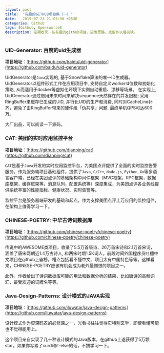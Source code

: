 ```yaml
---
layout: post
title:  "有趣的GITHUB项目集（一）"
date:   2019-07-23 21:03:36 +0530
categories: Github
tags: [Github, Opensource]
description: 定期收录一些有趣的github项目，启发思路，或留作以后研读。
---
```


### UID-Generator: 百度的uid生成器
**项目地址**：[https://github.com/baidu/uid-generator](https://github.com/baidu/uid-generator)

UidGenerator是`Java`实现的, 基于Snowflake算法的唯一ID生成器。UidGenerator以组件形式工作在应用项目中, 支持自定义workerId位数和初始化策略, 从而适用于docker等虚拟化环境下实例自动重启、漂移等场景。 在实现上, UidGenerator通过借用未来时间来解决sequence天然存在的并发限制; 采用RingBuffer来缓存已生成的UID, 并行化UID的生产和消费, 同时对CacheLine补齐，避免了由RingBuffer带来的硬件级「伪共享」问题. 最终单机QPS可达600万。

大厂出品，可以阅读一下源码。

### CAT: 美团的实时应用监控平台
**项目地址**：[https://github.com/dianping/cat](https://github.com/dianping/cat)

`CAT`是基于`Java`开发的实时应用监控平台，为美团点评提供了全面的实时监控告警服务。作为服务端项目基础组件，提供了`Java`, `C/C++`, `Node.js`, `Python`, `Go`等多语言客户端，已经在美团点评的基础架构中间件框架（MVC框架，RPC框架，数据库框架，缓存框架等，消息队列，配置系统等）深度集成，为美团点评各业务线提供系统丰富的性能指标、健康状况、实时告警等。

监控平台是服务器端研发的基础和起点，作为支撑美团点评上万应用的监控组件，在架构上值得学习一下。

### CHINESE-POETRY: 中华古诗词数据库
**项目地址**：[https://github.com/chinese-poetry/chinese-poetry](https://github.com/chinese-poetry/chinese-poetry)

传说中的AWESOME类项目，收录了5.5万首唐诗、26万首宋诗和2.1万首宋词，涵盖了唐宋两朝近1.4万古诗人, 和两宋时期1.5K词人。前段时间外国程序员吐槽中文项目在github上霸榜，槽点包括看不懂中文、项目太有中国特色等等。这样看来，CHINESE-POETRY应该有机会成为老外最憎恨的项目之一。

此外，作者给出了诗词数据库可能的用法和数据分析的结果，比如唐诗的高频词汇，最受欢迎的词牌名等等。

### Java-Design-Patterns: 设计模式的JAVA实现
**项目地址**：[https://github.com/iluwatar/java-design-patterns](https://github.com/iluwatar/java-design-patterns)

设计模式作为资深码农的必修课之一，光看书往往觉得它特别玄学，即使看懂可能也不觉得能用上。

这个项目亲自实现了几十种设计模式的Java版本，在github上遂获得了5万颗star。如果你写累了curd和if-else的话，不妨学习一下。
